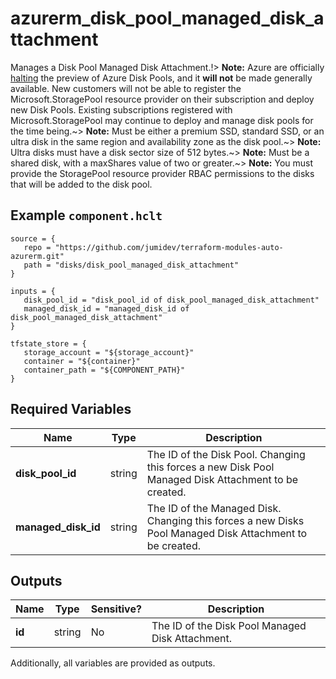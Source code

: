 # azurerm_disk_pool_managed_disk_attachment

Manages a Disk Pool Managed Disk Attachment.!> **Note:** Azure are officially [halting](https://learn.microsoft.com/en-us/azure/azure-vmware/attach-disk-pools-to-azure-vmware-solution-hosts?tabs=azure-cli) the preview of Azure Disk Pools, and it **will not** be made generally available. New customers will not be able to register the Microsoft.StoragePool resource provider on their subscription and deploy new Disk Pools. Existing subscriptions registered with Microsoft.StoragePool may continue to deploy and manage disk pools for the time being.~> **Note:** Must be either a premium SSD, standard SSD, or an ultra disk in the same region and availability zone as the disk pool.~> **Note:** Ultra disks must have a disk sector size of 512 bytes.~> **Note:** Must be a shared disk, with a maxShares value of two or greater.~> **Note:** You must provide the StoragePool resource provider RBAC permissions to the disks that will be added to the disk pool.

## Example `component.hclt`

```hcl
source = {
   repo = "https://github.com/jumidev/terraform-modules-auto-azurerm.git" 
   path = "disks/disk_pool_managed_disk_attachment" 
}

inputs = {
   disk_pool_id = "disk_pool_id of disk_pool_managed_disk_attachment" 
   managed_disk_id = "managed_disk_id of disk_pool_managed_disk_attachment" 
}

tfstate_store = {
   storage_account = "${storage_account}" 
   container = "${container}" 
   container_path = "${COMPONENT_PATH}" 
}

```

## Required Variables

| Name | Type |  Description |
| ---- | --------- |  ----------- |
| **disk_pool_id** | string |  The ID of the Disk Pool. Changing this forces a new Disk Pool Managed Disk Attachment to be created. | 
| **managed_disk_id** | string |  The ID of the Managed Disk. Changing this forces a new Disks Pool Managed Disk Attachment to be created. | 



## Outputs

| Name | Type | Sensitive? | Description |
| ---- | ---- | --------- | --------- |
| **id** | string | No  | The ID of the Disk Pool Managed Disk Attachment. | 

Additionally, all variables are provided as outputs.
